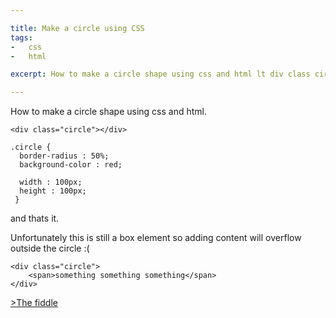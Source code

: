 ```yaml
---

title: Make a circle using CSS
tags:
-   css
-   html

excerpt: How to make a circle shape using css and html lt div class circle gt lt div gt circle border-radius background-color red width px height px and thats it Unfortunately this is still a box element so adding content will

---
```


How to make a circle shape using css and html.

```language-html
<div class="circle"></div>
```

```language-css
.circle {
  border-radius : 50%;
  background-color : red;
  
  width : 100px;
  height : 100px;
 }
```

and thats it.

Unfortunately this is still a box element so adding content will overflow outside the circle :( 

```language-html
<div class="circle">
	<span>something something something</span>
</div>
```

[>The fiddle](http://jsfiddle.net/xEB8D/)
